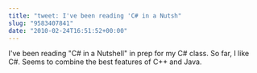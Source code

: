 ```yaml
---
title: "tweet: I've been reading 'C# in a Nutsh"
slug: "9583407841"
date: "2010-02-24T16:51:52+00:00"
---
```

I've been reading "C# in a Nutshell" in prep for my C# class. So far, I like C#. Seems to combine the best features of C++ and Java.